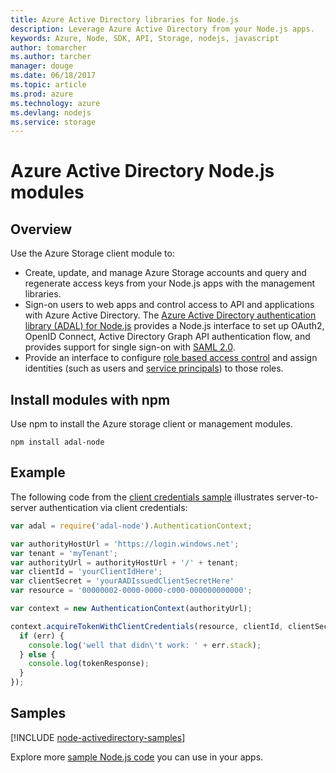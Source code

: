 ```yaml
---
title: Azure Active Directory libraries for Node.js
description: Leverage Azure Active Directory from your Node.js apps.
keywords: Azure, Node, SDK, API, Storage, nodejs, javascript
author: tomarcher
ms.author: tarcher
manager: douge
ms.date: 06/18/2017
ms.topic: article
ms.prod: azure
ms.technology: azure
ms.devlang: nodejs
ms.service: storage
---
```


# Azure Active Directory Node.js modules

## Overview

Use the Azure Storage client module to:

- Create, update, and manage Azure Storage accounts and query and regenerate access keys from your Node.js apps with the management libraries.
- Sign-on users to web apps and control access to API and applications with Azure Active Directory. The [Azure Active Directory authentication library (ADAL) for Node.js](https://github.com/AzureAD/azure-activedirectory-library-for-nodejs) provides a Node.js interface to set up OAuth2, OpenID Connect, Active Directory Graph API authentication flow, and provides support for single sign-on with [SAML 2.0](https://docs.microsoft.com/azure/active-directory/develop/active-directory-saml-protocol-reference).
- Provide an interface to configure [role based access control](https://docs.microsoft.com/azure/active-directory/role-based-access-control-what-is) and assign identities (such as users and [service principals](https://docs.microsoft.com/en-us/azure/active-directory/develop/active-directory-application-objects)) to those roles.


## Install modules with npm

Use npm to install the Azure storage client or management modules.

```
npm install adal-node
```   

## Example

The following code from the [client credentials sample](https://github.com/MSOpenTech/azure-activedirectory-library-for-nodejs/blob/master/sample/client-credentials-sample.js) illustrates server-to-server authentication via client credentials:

```javascript
var adal = require('adal-node').AuthenticationContext;

var authorityHostUrl = 'https://login.windows.net';
var tenant = 'myTenant';
var authorityUrl = authorityHostUrl + '/' + tenant;
var clientId = 'yourClientIdHere';
var clientSecret = 'yourAADIssuedClientSecretHere'
var resource = '00000002-0000-0000-c000-000000000000';

var context = new AuthenticationContext(authorityUrl);

context.acquireTokenWithClientCredentials(resource, clientId, clientSecret, function(err, tokenResponse) {
  if (err) {
    console.log('well that didn\'t work: ' + err.stack);
  } else {
    console.log(tokenResponse);
  }
});
```

## Samples

[!INCLUDE [node-activedirectory-samples](../docs-ref-conceptual/includes/activedirectory-samples.md)]

Explore more [sample Node.js code](https://azure.microsoft.com/resources/samples/?platform=nodejs) you can use in your apps.